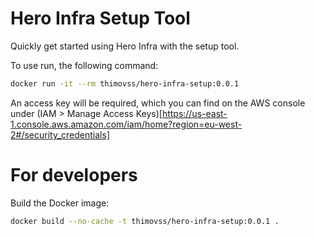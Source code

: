 # Hero Infra Setup Tool
Quickly get started using Hero Infra with the setup tool.

To use run, the following command:
```bash
docker run -it --rm thimovss/hero-infra-setup:0.0.1
```

An access key will be required, which you can find on the AWS console under
(IAM > Manage Access Keys)[https://us-east-1.console.aws.amazon.com/iam/home?region=eu-west-2#/security_credentials]

# For developers
Build the Docker image:
```bash
docker build --no-cache -t thimovss/hero-infra-setup:0.0.1 .
```